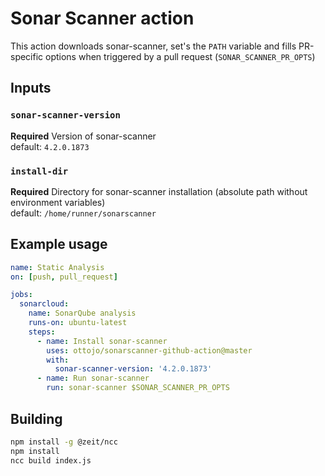 # Sonar Scanner action

This action downloads sonar-scanner, set's the `PATH` variable and fills PR-specific options when triggered by a pull request (`SONAR_SCANNER_PR_OPTS`)
## Inputs
### `sonar-scanner-version`
**Required** Version of sonar-scanner  
 default: `4.2.0.1873`
### `install-dir`
**Required** Directory for sonar-scanner installation (absolute path without environment variables)  
default: `/home/runner/sonarscanner`

## Example usage

```yaml
name: Static Analysis
on: [push, pull_request]

jobs:
  sonarcloud:
    name: SonarQube analysis
    runs-on: ubuntu-latest
    steps:
      - name: Install sonar-scanner
        uses: ottojo/sonarscanner-github-action@master
        with:
          sonar-scanner-version: '4.2.0.1873'
      - name: Run sonar-scanner
        run: sonar-scanner $SONAR_SCANNER_PR_OPTS
```

## Building
```bash
npm install -g @zeit/ncc
npm install
ncc build index.js
```
